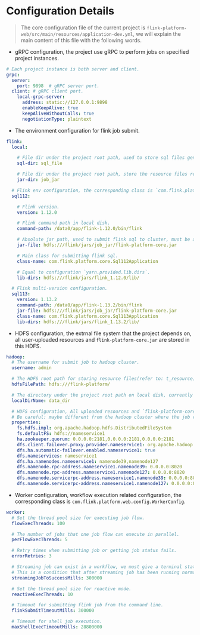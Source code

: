# Configuration Details

> The core configuration file of the current project
> is `flink-platform-web/src/main/resources/application-dev.yml`, we
> will explain the main content of this file with the following words.

- gRPC configuration, the project use gRPC to perform jobs on specified project instances.

```yaml
# Each project instance is both server and client.
grpc:
  server:
    port: 9898  # gRPC server port.
  client: # gRPC client port.
    local-grpc-server:
      address: static://127.0.0.1:9898
      enableKeepAlive: true
      keepAliveWithoutCalls: true
      negotiationType: plaintext
```

- The environment configuration for flink job submit.

```yaml
flink:
  local:

    # File dir under the project root path, used to store sql files generated during flink sql submission.
    sql-dir: sql_file

    # File dir under the project root path, store the resource files required for the job to run, download the latest resources from HDFS.
    jar-dir: job_jar

  # Flink env configuration, the corresponding class is `com.flink.platform.web.config.FlinkConfig`.
  sql112:

    # Flink version.
    version: 1.12.0

    # Flink command path in local disk.
    command-path: /data0/app/flink-1.12.0/bin/flink

    # Absolute jar path, used to submit flink sql to cluster, must be a hdfs path.
    jar-file: hdfs:///flink/jars/job_jar/flink-platform-core.jar

    # Main class for submitting flink sql.
    class-name: com.flink.platform.core.Sql112Application

    # Equal to configuration `yarn.provided.lib.dirs`.
    lib-dirs: hdfs:///flink/jars/flink_1.12.0/lib/

  # Flink multi-version configuration.
  sql113:
    version: 1.13.2
    command-path: /data0/app/flink-1.13.2/bin/flink
    jar-file: hdfs:///flink/jars/job_jar/flink-platform-core.jar
    class-name: com.flink.platform.core.Sql113Application
    lib-dirs: hdfs:///flink/jars/flink_1.13.2/lib/
```

- HDFS configuration, the extrnal file system that the project depends on, all user-uploaded
  resources
  and `flink-platform-core.jar` are stored in this HDFS.

```yaml
hadoop:
  # The username for submit job to hadoop cluster.
  username: admin

  # The HDFS root path for storing resource files(refer to: t_resource), such as: user jar, etc.
  hdfsFilePath: hdfs:///flink-platform/

  # The directory under the project root path on local disk, currently only used for tmp file storage during resource upload.  
  localDirName: data_dir

  # HDFS configuration, All uploaded resources and `flink-platform-core.jar` are saved in this HDFS.
  # Be careful: maybe different from the hadoop cluster where the job runs.
  properties:
    fs.hdfs.impl: org.apache.hadoop.hdfs.DistributedFileSystem
    fs.defaultFS: hdfs://nameservice1
    ha.zookeeper.quorum: 0.0.0.0:2181,0.0.0.0:2181,0.0.0.0:2181
    dfs.client.failover.proxy.provider.nameservice1: org.apache.hadoop.hdfs.server.namenode.ha.ConfiguredFailoverProxyProvider
    dfs.ha.automatic-failover.enabled.nameservice1: true
    dfs.nameservices: nameservice1
    dfs.ha.namenodes.nameservice1: namenode39,namenode127
    dfs.namenode.rpc-address.nameservice1.namenode39: 0.0.0.0:8020
    dfs.namenode.rpc-address.nameservice1.namenode127: 0.0.0.0:8020
    dfs.namenode.servicerpc-address.nameservice1.namenode39: 0.0.0.0:8022
    dfs.namenode.servicerpc-address.nameservice1.namenode127: 0.0.0.0:8022
```

- Worker configuration, workflow execution related configuration, the corresponding class
  is `com.flink.platform.web.config.WorkerConfig`.

```yaml
worker:
  # Set the thread pool size for executing job flow. 
  flowExecThreads: 100

  # The number of jobs that one job flow can execute in parallel.
  perFlowExecThreads: 5

  # Retry times when submitting job or getting job status fails.
  errorRetries: 3

  # Streaming job can exist in a workflow, we must give a terminal status to keep the execution of downstream nodes.
  # This is a condition that after streaming job has been running normally for 300000 millisecond we will set the status of steaming job to SUCCESS.
  streamingJobToSuccessMills: 300000

  # Set the thread pool size for reactive mode.
  reactiveExecThreads: 10

  # Timeout for submitting flink job from the command line.
  flinkSubmitTimeoutMills: 300000

  # Timeout for shell job execution.
  maxShellExecTimeoutMills: 28800000
```

